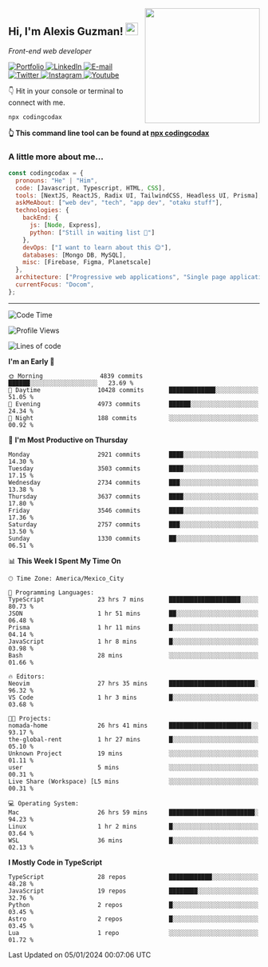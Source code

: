 <img align='right' src="https://media.giphy.com/media/M9gbBd9nbDrOTu1Mqx/giphy.gif" width="230">
<h2>Hi, I'm Alexis Guzman! <img src="https://media.giphy.com/media/hvRJCLFzcasrR4ia7z/giphy.gif" width="25px"></h2>
<p><em>Front-end web developer</em></p>

<p>
  <a href='https://www.codingcodax.dev' target='_blank'>
    <img alt='Portfolio' src='https://img.shields.io/badge/Portfolio-black?logo=vercel&style=flat-square'>
  </a>
  <a href='https://linkedin.com/in/codingcodax' target='_blank'>
    <img alt='LinkedIn' src='https://img.shields.io/badge/LinkedIn-black?logo=LinkedIn&style=flat-square'>
  </a>
  <a href='mailto:codingcodax@gmail.com' target='_blank'>
    <img alt='E-mail' src='https://img.shields.io/badge/Email-black?logo=Gmail&style=flat-square'>
  </a>
  <a href='https://twitter.com/codingcodax' target='_blank'>
    <img alt='Twitter' src='https://img.shields.io/badge/Twitter-black?logo=Twitter&style=flat-square'>
  </a>
  <a href='https://www.instagram.com/codingcodax' target='_blank'>
    <img alt='Instagram' src='https://img.shields.io/badge/Instagram-black?logo=Instagram&style=flat-square'>
  </a>
  <a href='https://www.youtube.com/@codingcodax' target='_blank'>
    <img alt='Youtube' src='https://img.shields.io/badge/YouTube-black?logo=Youtube&style=flat-square'>
  </a>
</p>

👇 Hit in your console or terminal to connect with me.

```bash
npx codingcodax
```
**👆 This command line tool can be found at [npx codingcodax](https://github.com/codingcodax/npx-codingcodax)**

<h3>A little more about me...</h3>

```javascript
const codingcodax = {
  pronouns: "He" | "Him",
  code: [Javascript, Typescript, HTML, CSS],
  tools: [NextJS, ReactJS, Radix UI, TailwindCSS, Headless UI, Prisma],
  askMeAbout: ["web dev", "tech", "app dev", "otaku stuff"],
  technologies: {
    backEnd: {
      js: [Node, Express],
      python: ["Still in waiting list 🥲"]
    },
    devOps: ["I want to learn about this 😊"],
    databases: [Mongo DB, MySQL],
    misc: [Firebase, Figma, Planetscale]
  },
  architecture: ["Progressive web applications", "Single page applications"],
  currentFocus: "Docom",
};
```

---

<!--START_SECTION:waka-->
![Code Time](http://img.shields.io/badge/Code%20Time-2%2C072%20hrs%2016%20mins-blue)

![Profile Views](http://img.shields.io/badge/Profile%20Views-0-blue)

![Lines of code](https://img.shields.io/badge/From%20Hello%20World%20I%27ve%20Written-9.3%20million%20lines%20of%20code-blue)

**I'm an Early 🐤** 

```text
🌞 Morning                4839 commits        ██████░░░░░░░░░░░░░░░░░░░   23.69 % 
🌆 Daytime                10428 commits       █████████████░░░░░░░░░░░░   51.05 % 
🌃 Evening                4973 commits        ██████░░░░░░░░░░░░░░░░░░░   24.34 % 
🌙 Night                  188 commits         ░░░░░░░░░░░░░░░░░░░░░░░░░   00.92 % 
```
📅 **I'm Most Productive on Thursday** 

```text
Monday                   2921 commits        ████░░░░░░░░░░░░░░░░░░░░░   14.30 % 
Tuesday                  3503 commits        ████░░░░░░░░░░░░░░░░░░░░░   17.15 % 
Wednesday                2734 commits        ███░░░░░░░░░░░░░░░░░░░░░░   13.38 % 
Thursday                 3637 commits        ████░░░░░░░░░░░░░░░░░░░░░   17.80 % 
Friday                   3546 commits        ████░░░░░░░░░░░░░░░░░░░░░   17.36 % 
Saturday                 2757 commits        ███░░░░░░░░░░░░░░░░░░░░░░   13.50 % 
Sunday                   1330 commits        ██░░░░░░░░░░░░░░░░░░░░░░░   06.51 % 
```


📊 **This Week I Spent My Time On** 

```text
🕑︎ Time Zone: America/Mexico_City

💬 Programming Languages: 
TypeScript               23 hrs 7 mins       ████████████████████░░░░░   80.73 % 
JSON                     1 hr 51 mins        ██░░░░░░░░░░░░░░░░░░░░░░░   06.48 % 
Prisma                   1 hr 11 mins        █░░░░░░░░░░░░░░░░░░░░░░░░   04.14 % 
JavaScript               1 hr 8 mins         █░░░░░░░░░░░░░░░░░░░░░░░░   03.98 % 
Bash                     28 mins             ░░░░░░░░░░░░░░░░░░░░░░░░░   01.66 % 

🔥 Editors: 
Neovim                   27 hrs 35 mins      ████████████████████████░   96.32 % 
VS Code                  1 hr 3 mins         █░░░░░░░░░░░░░░░░░░░░░░░░   03.68 % 

🐱‍💻 Projects: 
nomada-home              26 hrs 41 mins      ███████████████████████░░   93.17 % 
the-global-rent          1 hr 27 mins        █░░░░░░░░░░░░░░░░░░░░░░░░   05.10 % 
Unknown Project          19 mins             ░░░░░░░░░░░░░░░░░░░░░░░░░   01.11 % 
user                     5 mins              ░░░░░░░░░░░░░░░░░░░░░░░░░   00.31 % 
Live Share (Workspace) [L5 mins              ░░░░░░░░░░░░░░░░░░░░░░░░░   00.31 % 

💻 Operating System: 
Mac                      26 hrs 59 mins      ████████████████████████░   94.23 % 
Linux                    1 hr 2 mins         █░░░░░░░░░░░░░░░░░░░░░░░░   03.64 % 
WSL                      36 mins             █░░░░░░░░░░░░░░░░░░░░░░░░   02.13 % 
```

**I Mostly Code in TypeScript** 

```text
TypeScript               28 repos            ████████████░░░░░░░░░░░░░   48.28 % 
JavaScript               19 repos            ████████░░░░░░░░░░░░░░░░░   32.76 % 
Python                   2 repos             █░░░░░░░░░░░░░░░░░░░░░░░░   03.45 % 
Astro                    2 repos             █░░░░░░░░░░░░░░░░░░░░░░░░   03.45 % 
Lua                      1 repo              ░░░░░░░░░░░░░░░░░░░░░░░░░   01.72 % 
```




 Last Updated on 05/01/2024 00:07:06 UTC
<!--END_SECTION:waka-->

